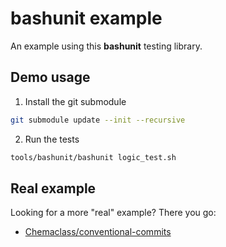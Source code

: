 # bashunit example

An example using this **bashunit** testing library.

## Demo usage

1) Install the git submodule

```bash
git submodule update --init --recursive
```

2) Run the tests

```bash
tools/bashunit/bashunit logic_test.sh
```

## Real example

Looking for a more "real" example? There you go:
- [Chemaclass/conventional-commits](https://github.com/Chemaclass/conventional-commits/blob/main/tests/prepare-commit-msg_test.sh)